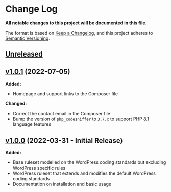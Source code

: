 # Change Log

**All notable changes to this project will be documented in this file.**

The format is based on [Keep a Changelog](https://keepachangelog.com/en/1.0.0/), and this project adheres to [Semantic Versioning](https://semver.org/spec/v2.0.0.html).

## [Unreleased](https://github.com/IIP-Design/wp-elasticsearch-feeder/compare/1.0.1...HEAD)

## [v1.0.1](https://github.com/IIP-Design/wp-elasticsearch-feeder/compare/1.0.0...1.0.1) (2022-07-05)

**Added:**

- Homepage and support links to the Composer file

**Changed:**

- Correct the contact email in the Composer file
- Bump the version of `php_codesniffer` to `3.7.x` to support PHP 8.1 language features

## [v1.0.0](https://github.com/IIP-Design/wp-elasticsearch-feeder/releases/tag/1.0.0) (2022-03-31 - Initial Release)

**Added:**

- Base ruleset modelled on the WordPress coding standards but excluding WordPress specific rules
- WordPress ruleset that extends and modifies the default WordPress coding standards
- Documentation on installation and basic usage
